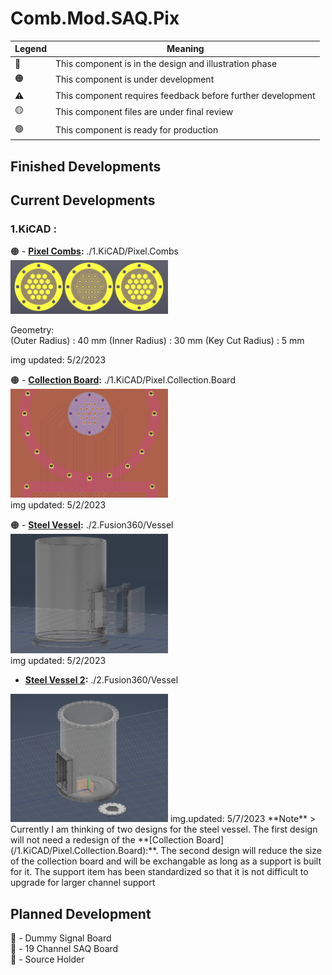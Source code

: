 # Comb.Mod.SAQ.Pix

|   Legend       |  Meaning                      |
|----------------|-------------------------------|
|📝| This component is in the design and illustration phase            |
|🟠| This component is under development            |
|⚠️| This component requires feedback before further development |
|🟡| This component files are under final review |
|🟢| This component is ready for production |







## Finished Developments

## Current Developments
### 1.KiCAD : 
🟠 - **[Pixel Combs](/1.KiCAD/Pixel.Combs):** ./1.KiCAD/Pixel.Combs  
<img src="./ReadMeImages/Pixel.Combs.png" width="50%">   

Geometry:  
(Outer Radius) : 40 mm
(Inner Radius) : 30 mm
(Key Cut Radius) : 5 mm


img updated: 5/2/2023  
  
🟠 - **[Collection Board](/1.KiCAD/Pixel.Collection.Board):** ./1.KiCAD/Pixel.Collection.Board  
<img src="./ReadMeImages/Pixel.Collection.Board.png" width="50%">   
img updated: 5/2/2023  

🟠 - **[Steel Vessel](/2.Fusion360/Vessel):** ./2.Fusion360/Vessel  
<img src="./ReadMeImages/Steel.Vessel.png" width="50%">   
img updated: 5/2/2023  
 - **[Steel Vessel 2](/2.Fusion360/Vessel):** ./2.Fusion360/Vessel  
<img src="./ReadMeImages/Steel.Vessel.2.png" width="50%">   
img.updated: 5/7/2023  
**Note**  
> Currently I am thinking of two designs for the steel vessel. The first design will not need a redesign of the **[Collection Board](/1.KiCAD/Pixel.Collection.Board):**. The second design will reduce the size of the collection board and will be exchangable as long as a support is built for it. The support item has been standardized so that it is not difficult to upgrade for larger channel support
  
## Planned Development

📝 - Dummy Signal Board  
📝 - 19 Channel SAQ Board  
📝 - Source Holder  
